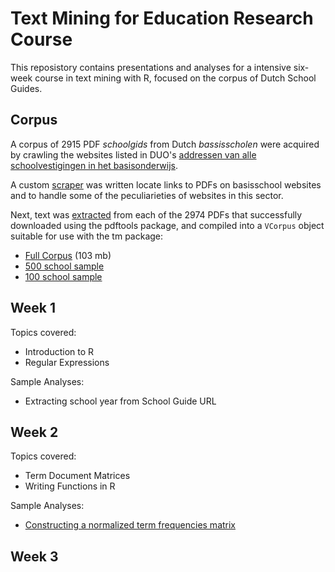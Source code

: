 
# Text Mining for Education Research Course

This reposistory contains presentations and analyses for a intensive six-week course in
text mining with R, focused on the corpus of Dutch School Guides.

## Corpus

A corpus of 2915 PDF _schoolgids_ from Dutch _bassisscholen_ were acquired by crawling the 
websites listed in DUO's [addressen van alle schoolvestigingen in het basisonderwijs](https://duo.nl/open_onderwijsdata/databestanden/po/adressen/adressen-po-3.jsp).

A custom [scraper](scrape.R) was written locate links to PDFs on basisschool websites and 
to handle some of the peculiarieties of websites in this sector.

Next, text was [extracted](extractText.R) from each of the 2974 PDFs that successfully downloaded
using the pdftools package, and compiled into a `VCorpus` object suitable for use with the tm package:

* [Full Corpus](https://storage.googleapis.com/schoolgids/schoolgids2017v2/schoolgids2017v2.rds) (103 mb)
* [500 school sample](https://storage.googleapis.com/schoolgids/schoolgids2017v2/schoolgids2017v2_500.rds)
* [100 school sample](https://storage.googleapis.com/schoolgids/schoolgids2017v2/schoolgids2017v2_100.rds)

## Week 1

Topics covered: 
* Introduction to R
* Regular Expressions

Sample Analyses:
* Extracting school year from School Guide URL

## Week 2

Topics covered:
* Term Document Matrices
* Writing Functions in R

Sample Analyses:
* [Constructing a normalized term frequencies matrix](term-frequencies.Rmd)


## Week 3